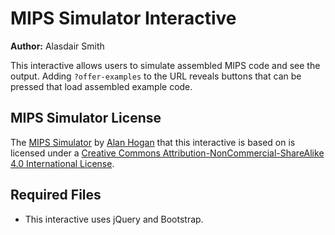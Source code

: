 # MIPS Simulator Interactive

**Author:** Alasdair Smith

This interactive allows users to simulate assembled MIPS code and see the output.
Adding `?offer-examples` to the URL reveals buttons that can be pressed that load assembled example code.

## MIPS Simulator License

The [MIPS Simulator](https://github.com/alanhogan/miphps-mips-simulator) by [Alan Hogan](http://alanhogan.com/) that this interactive is based on is licensed under a [Creative Commons Attribution-NonCommercial-ShareAlike 4.0 International License](http://creativecommons.org/licenses/by-nc-sa/4.0/).

## Required Files

- This interactive uses jQuery and Bootstrap.

